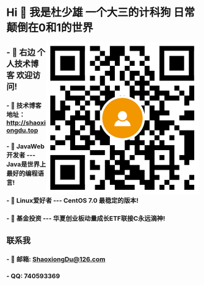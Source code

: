 # Hi 👋 我是杜少雄 一个大三的计科狗  日常颠倒在0和1的世界

<a target="_blank" href="http://shaoxiongdu.top"><img align="right" alt="我的技术博客" title="我的技术博客" src="https://github.com/ShaoxiongDu/ShaoxiongDu/blob/main/blogQR.png" /> </a>

## - 💖 右边 个人技术博客 欢迎访问!

### - 💬 技术博客地址：http://shaoxiongdu.top
### - 🌱 JavaWeb开发者 --- Java是世界上最好的编程语言! 
### - 🌱 Linux爱好者 --- CentOS 7.0 最稳定的版本! 
### - 🌱 基金投资 --- 华夏创业板动量成长ETF联接C永远滴神!  

## 联系我
### - 💬 邮箱: ShaoxiongDu@126.com
### - QQ: 740593369

